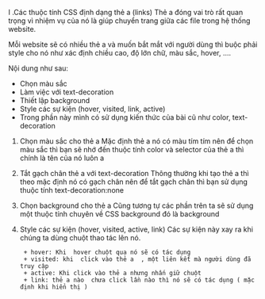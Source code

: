 I .Các thuộc tính CSS định dạng thẻ a (links)
Thẻ a đóng vai trò rất quan trọng vì nhiệm vụ của nó là giúp chuyển trang giữa các file trong hệ thống website.

Mỗi website sẽ có nhiều thẻ a và  muốn bắt mắt với người dùng thì buộc phải style cho nó như xác định chiều cao, độ lớn chữ, màu sắc, hover, ....

Nội dung như sau:

+ Chọn màu sắc
+ Làm việc với text-decoration
+ Thiết lập background
+ Style các sự kiện (hover, visited, link, active)
+ Trong phần này mình có sử dụng kiến thức của bài cũ như color, text-decoration

1. Chọn màu sắc cho thẻ a
Mặc định thẻ a nó có màu tím tím nên để chọn màu sắc thì bạn sẽ nhớ đến thuộc tính color và selector của thẻ a thì chính là tên của nó luôn a

2. Tắt gạch chân thẻ a với text-decoration
Thông thường khi  tạo thẻ a thì theo mặc định nó có gạch chân nên để tắt gạch chân thì bạn sử dụng thuộc tính text-decoration:none

3. Chọn background cho thẻ a
Cũng tương tự các phần trên ta sẽ sử dụng một thuộc tính chuyên về CSS background đó là background

4. Style các sự kiện (hover, visited, active, link)
Các sự kiện này xay ra khi chúng ta dùng chuột thao tác lên nó.

        + hover: Khi  hover chuột qua nó sẽ có tác dụng
        + visited: khi  click vào thẻ a  , một liên kết mà người dùng đã truy cập
        + active: Khi click vào thẻ a nhưng nhấn giữ chuột
        + link: thẻ a nào  chưa click lần nào thì nó sẽ có tác dụng ( mặc định khi hiển thị )




